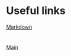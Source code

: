 # Useful links

[Markdown](https://gist.github.com/fomvasss/8dd8cd7f88c67a4e3727f9d39224a84c)
#  
[Main](../index.md)
